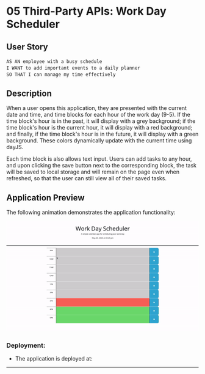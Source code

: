# 05 Third-Party APIs: Work Day Scheduler

## User Story

```md
AS AN employee with a busy schedule
I WANT to add important events to a daily planner
SO THAT I can manage my time effectively
```

## Description

When a user opens this application, they are presented with the current date and time, and time blocks for each hour of the work day (9-5). If the time block's hour is in the past, it will display with a grey background; if the time block's hour is the current hour, it will display with a red background; and finally, if the time block's hour is in the future, it will display with a green background. These colors dynamically update with the current time using dayJS.

Each time block is also allows text input. Users can add tasks to any hour, and upon clicking the save button next to the corresponding block, the task will be saved to local storage and will remain on the page even when refreshed, so that the user can still view all of their saved tasks.

## Application Preview

The following animation demonstrates the application functionality:

![A user clicks on slots on the color-coded calendar and edits the events.](workday-scheduler.gif)

### Deployment:

- The application is deployed at:

---
